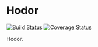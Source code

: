 # Hodor

[![Build Status](https://travis-ci.org/mmkal/hodor.svg?branch=master)](https://travis-ci.org/mmkal/hodor) [![Coverage Status](https://coveralls.io/repos/github/mmkal/hodor/badge.svg?branch=master)](https://coveralls.io/github/mmkal/hodor?branch=master)

Hodor.